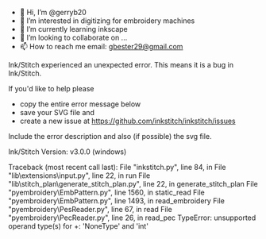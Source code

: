 - 👋 Hi, I’m @gerryb20
- 👀 I’m interested in digitizing for embroidery machines
- 🌱 I’m currently learning inkscape
- 💞️ I’m looking to collaborate on ...
- 📫 How to reach me email: gbester29@gmail.com

<!---
gerryb20/gerryb20 is a ✨ special ✨ repository because its `README.md` (this file) appears on your GitHub profile.
You can click the Preview link to take a look at your changes.
--->Ink/Stitch experienced an unexpected error. This means it is a bug in Ink/Stitch.

If you'd like to help please
- copy the entire error message below
- save your SVG file and
- create a new issue at https://github.com/inkstitch/inkstitch/issues

Include the error description and also (if possible) the svg file.

Ink/Stitch Version: v3.0.0 (windows)


Traceback (most recent call last):
  File "inkstitch.py", line 84, in <module>
  File "lib\extensions\input.py", line 22, in run
  File "lib\stitch_plan\generate_stitch_plan.py", line 22, in generate_stitch_plan
  File "pyembroidery\EmbPattern.py", line 1560, in static_read
  File "pyembroidery\EmbPattern.py", line 1493, in read_embroidery
  File "pyembroidery\PesReader.py", line 67, in read
  File "pyembroidery\PecReader.py", line 26, in read_pec
TypeError: unsupported operand type(s) for +: 'NoneType' and 'int'

  
